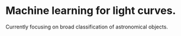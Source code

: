 # Machine learning for light curves. 

Currently focusing on broad classification of astronomical objects.
